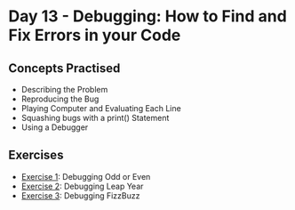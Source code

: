 # Day 13 - Debugging: How to Find and Fix Errors in your Code
## Concepts Practised
- Describing the Problem
- Reproducing the Bug
- Playing Computer and Evaluating Each Line
- Squashing bugs with a print() Statement
- Using a Debugger
## Exercises
- [Exercise 1](https://github.com/Parmjeetjailwal/100-Days-of-Code-The-Complete-Python/tree/dev/Day13/Exercise%201%20-%20Debugging%20Odd%20or%20Even): Debugging Odd or Even
- [Exercise 2](https://github.com/Parmjeetjailwal/100-Days-of-Code-The-Complete-Python/tree/dev/Day13/Exercise%202%20-%20Debugging%20Leap%20Year): Debugging Leap Year
- [Exercise 3](https://github.com/Parmjeetjailwal/100-Days-of-Code-The-Complete-Python/tree/dev/Day13/Exercise%203%20-%20Debugging%20FizzBuzz): Debugging FizzBuzz
